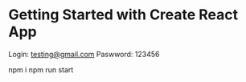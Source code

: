 # Getting Started with Create React App

Login: testing@gmail.com
Paswword: 123456

npm i
npm run start
